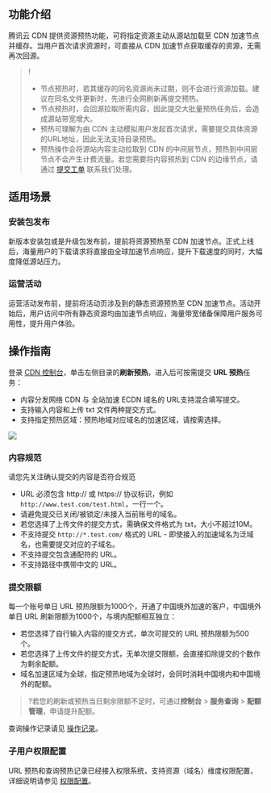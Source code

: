 
## 功能介绍
腾讯云 CDN 提供资源预热功能，可将指定资源主动从源站加载至 CDN 加速节点并缓存。当用户首次请求资源时，可直接从 CDN 加速节点获取缓存的资源，无需再次回源。


>!
>- 节点预热时，若其缓存的同名资源尚未过期，则不会进行资源加载。建议在同名文件更新时，先进行全网刷新再提交预热。
>- 节点预热时，会回源拉取所需内容，因此提交大批量预热任务后，会造成源站带宽增大。
>- 预热可理解为由 CDN 主动模拟用户发起首次请求，需要提交具体资源的URL地址，因此无法支持目录预热。
>- 预热操作会将源站内容主动拉取到 CDN 的中间层节点，预热到中间层节点不会产生计费流量。若您需要将内容预热到 CDN 的边缘节点，请通过 [提交工单](https://console.cloud.tencent.com/workorder/category) 联系我们处理。




## 适用场景
### 安装包发布
新版本安装包或是升级包发布前，提前将资源预热至 CDN 加速节点。正式上线后，海量用户的下载请求将直接由全球加速节点响应，提升下载速度的同时，大幅度降低源站压力。

### 运营活动
运营活动发布前，提前将活动页涉及到的静态资源预热至 CDN 加速节点。活动开始后，用户访问中所有静态资源均由加速节点响应，海量带宽储备保障用户服务可用性，提升用户体验。

## 操作指南


登录 [CDN 控制台](https://console.cloud.tencent.com/cdn)，单击左侧目录的**刷新预热**，进入后可按需提交 **URL 预热**任务：
- 内容分发网络 CDN 与 全站加速 ECDN 域名的 URL支持混合填写提交。
- 支持输入内容和上传 txt 文件两种提交方式。
- 支持指定预热区域：预热地域对应域名的加速区域，请按需选择。

![](https://qcloudimg.tencent-cloud.cn/raw/4a3df1414af97f94bd2d49617f602fb5.png)





### 内容规范
请您先关注确认提交的内容是否符合规范
- URL 必须包含 http:// 或 https:// 协议标识，例如 `http://www.test.com/test.html`，一行一个。
- 请避免提交已关闭/被锁定/未接入当前账号的域名。
- 若您选择了上传文件的提交方式，需确保文件格式为 txt，大小不超过10M。
- 不支持提交 `http://*.test.com/` 格式的 URL  - 即使接入的加速域名为泛域名，也需要提交对应的子域名。
- 不支持提交包含通配符的 URL。
- 不支持路径中携带中文的 URL。


### 提交限额

每一个账号单日 URL 预热限额为1000个，开通了中国境外加速的客户，中国境外单日 URL 刷新限额为1000个，与境内配额相互独立：
- 若您选择了自行输入内容的提交方式，单次可提交的 URL 预热限额为500个。
- 若您选择了上传文件的提交方式，无单次提交限额，会直接扣除提交的个数作为剩余配额。
- 域名加速区域为全球，指定预热地域为全球时，会同时消耗中国境内和中国境外的配额。

>?若您的刷新或预热当日剩余限额不足时，可通过**控制台** > **服务查询** > **配额管理**，申请提升配额。


查询操作记录请见 [操作记录](https://cloud.tencent.com/document/product/228/60683)。
### 子用户权限配置
URL 预热和查询预热记录已经接入权限系统，支持资源（域名）维度权限配置，详细说明请参见 [权限配置](https://cloud.tencent.com/document/product/228/41867)。
